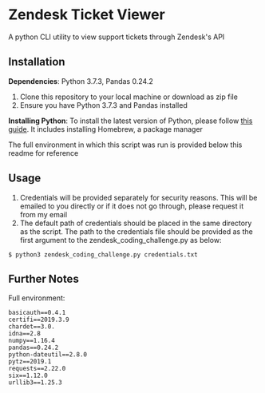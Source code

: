 # Zendesk Ticket Viewer
A python CLI utility to view support tickets through Zendesk's API

## Installation
**Dependencies**: Python 3.7.3, Pandas 0.24.2
1. Clone this repository to your local machine or download as zip file
2. Ensure you have Python 3.7.3 and Pandas installed

**Installing Python**: To install the latest version of Python, please follow [this guide](https://docs.python-guide.org/starting/install3/osx/). It includes installing Homebrew, a package manager

The full environment in which this script was run is provided below this readme for reference

## Usage
1. Credentials will be provided separately for security reasons. This will be emailed to you directly or if it does not go through, please request it from my email
2. The default path of credentials should be placed in the same directory as the script. The path to the credentials file should be provided as the first argument to the zendesk_coding_challenge.py as below:
```
$ python3 zendesk_coding_challenge.py credentials.txt
```
## Further Notes

Full environment: 
```
basicauth==0.4.1
certifi==2019.3.9
chardet==3.0.
idna==2.8
numpy==1.16.4
pandas==0.24.2
python-dateutil==2.8.0
pytz==2019.1
requests==2.22.0
six==1.12.0
urllib3==1.25.3
```

